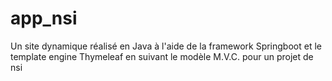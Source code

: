 # app_nsi
Un site dynamique réalisé en Java à l'aide de la framework Springboot et le template engine Thymeleaf en suivant le modèle M.V.C. pour un projet de nsi

